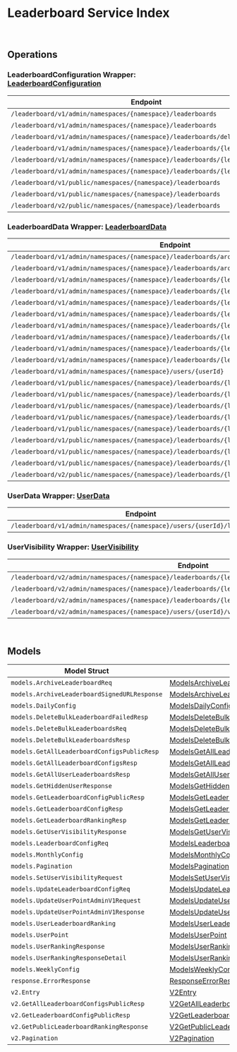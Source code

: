 # Leaderboard Service Index

&nbsp;

## Operations

### LeaderboardConfiguration Wrapper:  [LeaderboardConfiguration](../services-api/pkg/service/leaderboard/leaderboardConfiguration.go)
| Endpoint | Method | ID | Class | Wrapper | Example |
|---|---|---|---|---|---|
| `/leaderboard/v1/admin/namespaces/{namespace}/leaderboards` | GET | GetLeaderboardConfigurationsAdminV1Short | [GetLeaderboardConfigurationsAdminV1Short](../leaderboard-sdk/pkg/leaderboardclient/leaderboard_configuration/leaderboard_configuration_client.go) | [GetLeaderboardConfigurationsAdminV1Short](../services-api/pkg/service/leaderboard/leaderboardConfiguration.go) | [GetLeaderboardConfigurationsAdminV1Short](../samples/cli/cmd/leaderboard/leaderboardConfiguration/getLeaderboardConfigurationsAdminV1.go) |
| `/leaderboard/v1/admin/namespaces/{namespace}/leaderboards` | POST | CreateLeaderboardConfigurationAdminV1Short | [CreateLeaderboardConfigurationAdminV1Short](../leaderboard-sdk/pkg/leaderboardclient/leaderboard_configuration/leaderboard_configuration_client.go) | [CreateLeaderboardConfigurationAdminV1Short](../services-api/pkg/service/leaderboard/leaderboardConfiguration.go) | [CreateLeaderboardConfigurationAdminV1Short](../samples/cli/cmd/leaderboard/leaderboardConfiguration/createLeaderboardConfigurationAdminV1.go) |
| `/leaderboard/v1/admin/namespaces/{namespace}/leaderboards/delete` | POST | DeleteBulkLeaderboardConfigurationAdminV1Short | [DeleteBulkLeaderboardConfigurationAdminV1Short](../leaderboard-sdk/pkg/leaderboardclient/leaderboard_configuration/leaderboard_configuration_client.go) | [DeleteBulkLeaderboardConfigurationAdminV1Short](../services-api/pkg/service/leaderboard/leaderboardConfiguration.go) | [DeleteBulkLeaderboardConfigurationAdminV1Short](../samples/cli/cmd/leaderboard/leaderboardConfiguration/deleteBulkLeaderboardConfigurationAdminV1.go) |
| `/leaderboard/v1/admin/namespaces/{namespace}/leaderboards/{leaderboardCode}` | GET | GetLeaderboardConfigurationAdminV1Short | [GetLeaderboardConfigurationAdminV1Short](../leaderboard-sdk/pkg/leaderboardclient/leaderboard_configuration/leaderboard_configuration_client.go) | [GetLeaderboardConfigurationAdminV1Short](../services-api/pkg/service/leaderboard/leaderboardConfiguration.go) | [GetLeaderboardConfigurationAdminV1Short](../samples/cli/cmd/leaderboard/leaderboardConfiguration/getLeaderboardConfigurationAdminV1.go) |
| `/leaderboard/v1/admin/namespaces/{namespace}/leaderboards/{leaderboardCode}` | PUT | UpdateLeaderboardConfigurationAdminV1Short | [UpdateLeaderboardConfigurationAdminV1Short](../leaderboard-sdk/pkg/leaderboardclient/leaderboard_configuration/leaderboard_configuration_client.go) | [UpdateLeaderboardConfigurationAdminV1Short](../services-api/pkg/service/leaderboard/leaderboardConfiguration.go) | [UpdateLeaderboardConfigurationAdminV1Short](../samples/cli/cmd/leaderboard/leaderboardConfiguration/updateLeaderboardConfigurationAdminV1.go) |
| `/leaderboard/v1/admin/namespaces/{namespace}/leaderboards/{leaderboardCode}` | DELETE | DeleteLeaderboardConfigurationAdminV1Short | [DeleteLeaderboardConfigurationAdminV1Short](../leaderboard-sdk/pkg/leaderboardclient/leaderboard_configuration/leaderboard_configuration_client.go) | [DeleteLeaderboardConfigurationAdminV1Short](../services-api/pkg/service/leaderboard/leaderboardConfiguration.go) | [DeleteLeaderboardConfigurationAdminV1Short](../samples/cli/cmd/leaderboard/leaderboardConfiguration/deleteLeaderboardConfigurationAdminV1.go) |
| `/leaderboard/v1/public/namespaces/{namespace}/leaderboards` | GET | GetLeaderboardConfigurationsPublicV1Short | [GetLeaderboardConfigurationsPublicV1Short](../leaderboard-sdk/pkg/leaderboardclient/leaderboard_configuration/leaderboard_configuration_client.go) | [GetLeaderboardConfigurationsPublicV1Short](../services-api/pkg/service/leaderboard/leaderboardConfiguration.go) | [GetLeaderboardConfigurationsPublicV1Short](../samples/cli/cmd/leaderboard/leaderboardConfiguration/getLeaderboardConfigurationsPublicV1.go) |
| `/leaderboard/v1/public/namespaces/{namespace}/leaderboards` | POST | CreateLeaderboardConfigurationPublicV1Short | [CreateLeaderboardConfigurationPublicV1Short](../leaderboard-sdk/pkg/leaderboardclient/leaderboard_configuration/leaderboard_configuration_client.go) | [CreateLeaderboardConfigurationPublicV1Short](../services-api/pkg/service/leaderboard/leaderboardConfiguration.go) | [CreateLeaderboardConfigurationPublicV1Short](../samples/cli/cmd/leaderboard/leaderboardConfiguration/createLeaderboardConfigurationPublicV1.go) |
| `/leaderboard/v2/public/namespaces/{namespace}/leaderboards` | GET | GetLeaderboardConfigurationsPublicV2Short | [GetLeaderboardConfigurationsPublicV2Short](../leaderboard-sdk/pkg/leaderboardclient/leaderboard_configuration/leaderboard_configuration_client.go) | [GetLeaderboardConfigurationsPublicV2Short](../services-api/pkg/service/leaderboard/leaderboardConfiguration.go) | [GetLeaderboardConfigurationsPublicV2Short](../samples/cli/cmd/leaderboard/leaderboardConfiguration/getLeaderboardConfigurationsPublicV2.go) |

### LeaderboardData Wrapper:  [LeaderboardData](../services-api/pkg/service/leaderboard/leaderboardData.go)
| Endpoint | Method | ID | Class | Wrapper | Example |
|---|---|---|---|---|---|
| `/leaderboard/v1/admin/namespaces/{namespace}/leaderboards/archived` | GET | AdminGetArchivedLeaderboardRankingDataV1HandlerShort | [AdminGetArchivedLeaderboardRankingDataV1HandlerShort](../leaderboard-sdk/pkg/leaderboardclient/leaderboard_data/leaderboard_data_client.go) | [AdminGetArchivedLeaderboardRankingDataV1HandlerShort](../services-api/pkg/service/leaderboard/leaderboardData.go) | [AdminGetArchivedLeaderboardRankingDataV1HandlerShort](../samples/cli/cmd/leaderboard/leaderboardData/adminGetArchivedLeaderboardRankingDataV1Handler.go) |
| `/leaderboard/v1/admin/namespaces/{namespace}/leaderboards/archived` | POST | CreateArchivedLeaderboardRankingDataV1HandlerShort | [CreateArchivedLeaderboardRankingDataV1HandlerShort](../leaderboard-sdk/pkg/leaderboardclient/leaderboard_data/leaderboard_data_client.go) | [CreateArchivedLeaderboardRankingDataV1HandlerShort](../services-api/pkg/service/leaderboard/leaderboardData.go) | [CreateArchivedLeaderboardRankingDataV1HandlerShort](../samples/cli/cmd/leaderboard/leaderboardData/createArchivedLeaderboardRankingDataV1Handler.go) |
| `/leaderboard/v1/admin/namespaces/{namespace}/leaderboards/{leaderboardCode}/alltime` | GET | GetAllTimeLeaderboardRankingAdminV1Short | [GetAllTimeLeaderboardRankingAdminV1Short](../leaderboard-sdk/pkg/leaderboardclient/leaderboard_data/leaderboard_data_client.go) | [GetAllTimeLeaderboardRankingAdminV1Short](../services-api/pkg/service/leaderboard/leaderboardData.go) | [GetAllTimeLeaderboardRankingAdminV1Short](../samples/cli/cmd/leaderboard/leaderboardData/getAllTimeLeaderboardRankingAdminV1.go) |
| `/leaderboard/v1/admin/namespaces/{namespace}/leaderboards/{leaderboardCode}/month` | GET | GetCurrentMonthLeaderboardRankingAdminV1Short | [GetCurrentMonthLeaderboardRankingAdminV1Short](../leaderboard-sdk/pkg/leaderboardclient/leaderboard_data/leaderboard_data_client.go) | [GetCurrentMonthLeaderboardRankingAdminV1Short](../services-api/pkg/service/leaderboard/leaderboardData.go) | [GetCurrentMonthLeaderboardRankingAdminV1Short](../samples/cli/cmd/leaderboard/leaderboardData/getCurrentMonthLeaderboardRankingAdminV1.go) |
| `/leaderboard/v1/admin/namespaces/{namespace}/leaderboards/{leaderboardCode}/season` | GET | GetCurrentSeasonLeaderboardRankingAdminV1Short | [GetCurrentSeasonLeaderboardRankingAdminV1Short](../leaderboard-sdk/pkg/leaderboardclient/leaderboard_data/leaderboard_data_client.go) | [GetCurrentSeasonLeaderboardRankingAdminV1Short](../services-api/pkg/service/leaderboard/leaderboardData.go) | [GetCurrentSeasonLeaderboardRankingAdminV1Short](../samples/cli/cmd/leaderboard/leaderboardData/getCurrentSeasonLeaderboardRankingAdminV1.go) |
| `/leaderboard/v1/admin/namespaces/{namespace}/leaderboards/{leaderboardCode}/today` | GET | GetTodayLeaderboardRankingAdminV1Short | [GetTodayLeaderboardRankingAdminV1Short](../leaderboard-sdk/pkg/leaderboardclient/leaderboard_data/leaderboard_data_client.go) | [GetTodayLeaderboardRankingAdminV1Short](../services-api/pkg/service/leaderboard/leaderboardData.go) | [GetTodayLeaderboardRankingAdminV1Short](../samples/cli/cmd/leaderboard/leaderboardData/getTodayLeaderboardRankingAdminV1.go) |
| `/leaderboard/v1/admin/namespaces/{namespace}/leaderboards/{leaderboardCode}/users/{userId}` | GET | GetUserRankingAdminV1Short | [GetUserRankingAdminV1Short](../leaderboard-sdk/pkg/leaderboardclient/leaderboard_data/leaderboard_data_client.go) | [GetUserRankingAdminV1Short](../services-api/pkg/service/leaderboard/leaderboardData.go) | [GetUserRankingAdminV1Short](../samples/cli/cmd/leaderboard/leaderboardData/getUserRankingAdminV1.go) |
| `/leaderboard/v1/admin/namespaces/{namespace}/leaderboards/{leaderboardCode}/users/{userId}` | PUT | UpdateUserPointAdminV1Short | [UpdateUserPointAdminV1Short](../leaderboard-sdk/pkg/leaderboardclient/leaderboard_data/leaderboard_data_client.go) | [UpdateUserPointAdminV1Short](../services-api/pkg/service/leaderboard/leaderboardData.go) | [UpdateUserPointAdminV1Short](../samples/cli/cmd/leaderboard/leaderboardData/updateUserPointAdminV1.go) |
| `/leaderboard/v1/admin/namespaces/{namespace}/leaderboards/{leaderboardCode}/users/{userId}` | DELETE | DeleteUserRankingAdminV1Short | [DeleteUserRankingAdminV1Short](../leaderboard-sdk/pkg/leaderboardclient/leaderboard_data/leaderboard_data_client.go) | [DeleteUserRankingAdminV1Short](../services-api/pkg/service/leaderboard/leaderboardData.go) | [DeleteUserRankingAdminV1Short](../samples/cli/cmd/leaderboard/leaderboardData/deleteUserRankingAdminV1.go) |
| `/leaderboard/v1/admin/namespaces/{namespace}/leaderboards/{leaderboardCode}/week` | GET | GetCurrentWeekLeaderboardRankingAdminV1Short | [GetCurrentWeekLeaderboardRankingAdminV1Short](../leaderboard-sdk/pkg/leaderboardclient/leaderboard_data/leaderboard_data_client.go) | [GetCurrentWeekLeaderboardRankingAdminV1Short](../services-api/pkg/service/leaderboard/leaderboardData.go) | [GetCurrentWeekLeaderboardRankingAdminV1Short](../samples/cli/cmd/leaderboard/leaderboardData/getCurrentWeekLeaderboardRankingAdminV1.go) |
| `/leaderboard/v1/admin/namespaces/{namespace}/users/{userId}` | DELETE | DeleteUserRankingsAdminV1Short | [DeleteUserRankingsAdminV1Short](../leaderboard-sdk/pkg/leaderboardclient/leaderboard_data/leaderboard_data_client.go) | [DeleteUserRankingsAdminV1Short](../services-api/pkg/service/leaderboard/leaderboardData.go) | [DeleteUserRankingsAdminV1Short](../samples/cli/cmd/leaderboard/leaderboardData/deleteUserRankingsAdminV1.go) |
| `/leaderboard/v1/public/namespaces/{namespace}/leaderboards/{leaderboardCode}/alltime` | GET | GetAllTimeLeaderboardRankingPublicV1Short | [GetAllTimeLeaderboardRankingPublicV1Short](../leaderboard-sdk/pkg/leaderboardclient/leaderboard_data/leaderboard_data_client.go) | [GetAllTimeLeaderboardRankingPublicV1Short](../services-api/pkg/service/leaderboard/leaderboardData.go) | [GetAllTimeLeaderboardRankingPublicV1Short](../samples/cli/cmd/leaderboard/leaderboardData/getAllTimeLeaderboardRankingPublicV1.go) |
| `/leaderboard/v1/public/namespaces/{namespace}/leaderboards/{leaderboardCode}/archived` | GET | GetArchivedLeaderboardRankingDataV1HandlerShort | [GetArchivedLeaderboardRankingDataV1HandlerShort](../leaderboard-sdk/pkg/leaderboardclient/leaderboard_data/leaderboard_data_client.go) | [GetArchivedLeaderboardRankingDataV1HandlerShort](../services-api/pkg/service/leaderboard/leaderboardData.go) | [GetArchivedLeaderboardRankingDataV1HandlerShort](../samples/cli/cmd/leaderboard/leaderboardData/getArchivedLeaderboardRankingDataV1Handler.go) |
| `/leaderboard/v1/public/namespaces/{namespace}/leaderboards/{leaderboardCode}/month` | GET | GetCurrentMonthLeaderboardRankingPublicV1Short | [GetCurrentMonthLeaderboardRankingPublicV1Short](../leaderboard-sdk/pkg/leaderboardclient/leaderboard_data/leaderboard_data_client.go) | [GetCurrentMonthLeaderboardRankingPublicV1Short](../services-api/pkg/service/leaderboard/leaderboardData.go) | [GetCurrentMonthLeaderboardRankingPublicV1Short](../samples/cli/cmd/leaderboard/leaderboardData/getCurrentMonthLeaderboardRankingPublicV1.go) |
| `/leaderboard/v1/public/namespaces/{namespace}/leaderboards/{leaderboardCode}/season` | GET | GetCurrentSeasonLeaderboardRankingPublicV1Short | [GetCurrentSeasonLeaderboardRankingPublicV1Short](../leaderboard-sdk/pkg/leaderboardclient/leaderboard_data/leaderboard_data_client.go) | [GetCurrentSeasonLeaderboardRankingPublicV1Short](../services-api/pkg/service/leaderboard/leaderboardData.go) | [GetCurrentSeasonLeaderboardRankingPublicV1Short](../samples/cli/cmd/leaderboard/leaderboardData/getCurrentSeasonLeaderboardRankingPublicV1.go) |
| `/leaderboard/v1/public/namespaces/{namespace}/leaderboards/{leaderboardCode}/today` | GET | GetTodayLeaderboardRankingPublicV1Short | [GetTodayLeaderboardRankingPublicV1Short](../leaderboard-sdk/pkg/leaderboardclient/leaderboard_data/leaderboard_data_client.go) | [GetTodayLeaderboardRankingPublicV1Short](../services-api/pkg/service/leaderboard/leaderboardData.go) | [GetTodayLeaderboardRankingPublicV1Short](../samples/cli/cmd/leaderboard/leaderboardData/getTodayLeaderboardRankingPublicV1.go) |
| `/leaderboard/v1/public/namespaces/{namespace}/leaderboards/{leaderboardCode}/users/{userId}` | GET | GetUserRankingPublicV1Short | [GetUserRankingPublicV1Short](../leaderboard-sdk/pkg/leaderboardclient/leaderboard_data/leaderboard_data_client.go) | [GetUserRankingPublicV1Short](../services-api/pkg/service/leaderboard/leaderboardData.go) | [GetUserRankingPublicV1Short](../samples/cli/cmd/leaderboard/leaderboardData/getUserRankingPublicV1.go) |
| `/leaderboard/v1/public/namespaces/{namespace}/leaderboards/{leaderboardCode}/users/{userId}` | DELETE | DeleteUserRankingPublicV1Short | [DeleteUserRankingPublicV1Short](../leaderboard-sdk/pkg/leaderboardclient/leaderboard_data/leaderboard_data_client.go) | [DeleteUserRankingPublicV1Short](../services-api/pkg/service/leaderboard/leaderboardData.go) | [DeleteUserRankingPublicV1Short](../samples/cli/cmd/leaderboard/leaderboardData/deleteUserRankingPublicV1.go) |
| `/leaderboard/v1/public/namespaces/{namespace}/leaderboards/{leaderboardCode}/week` | GET | GetCurrentWeekLeaderboardRankingPublicV1Short | [GetCurrentWeekLeaderboardRankingPublicV1Short](../leaderboard-sdk/pkg/leaderboardclient/leaderboard_data/leaderboard_data_client.go) | [GetCurrentWeekLeaderboardRankingPublicV1Short](../services-api/pkg/service/leaderboard/leaderboardData.go) | [GetCurrentWeekLeaderboardRankingPublicV1Short](../samples/cli/cmd/leaderboard/leaderboardData/getCurrentWeekLeaderboardRankingPublicV1.go) |
| `/leaderboard/v2/public/namespaces/{namespace}/leaderboards/{leaderboardCode}/alltime` | GET | GetAllTimeLeaderboardRankingPublicV2Short | [GetAllTimeLeaderboardRankingPublicV2Short](../leaderboard-sdk/pkg/leaderboardclient/leaderboard_data/leaderboard_data_client.go) | [GetAllTimeLeaderboardRankingPublicV2Short](../services-api/pkg/service/leaderboard/leaderboardData.go) | [GetAllTimeLeaderboardRankingPublicV2Short](../samples/cli/cmd/leaderboard/leaderboardData/getAllTimeLeaderboardRankingPublicV2.go) |

### UserData Wrapper:  [UserData](../services-api/pkg/service/leaderboard/userData.go)
| Endpoint | Method | ID | Class | Wrapper | Example |
|---|---|---|---|---|---|
| `/leaderboard/v1/admin/namespaces/{namespace}/users/{userId}/leaderboards` | GET | GetUserLeaderboardRankingsAdminV1Short | [GetUserLeaderboardRankingsAdminV1Short](../leaderboard-sdk/pkg/leaderboardclient/user_data/user_data_client.go) | [GetUserLeaderboardRankingsAdminV1Short](../services-api/pkg/service/leaderboard/userData.go) | [GetUserLeaderboardRankingsAdminV1Short](../samples/cli/cmd/leaderboard/userData/getUserLeaderboardRankingsAdminV1.go) |

### UserVisibility Wrapper:  [UserVisibility](../services-api/pkg/service/leaderboard/userVisibility.go)
| Endpoint | Method | ID | Class | Wrapper | Example |
|---|---|---|---|---|---|
| `/leaderboard/v2/admin/namespaces/{namespace}/leaderboards/{leaderboardCode}/users/hidden` | GET | GetHiddenUsersV2Short | [GetHiddenUsersV2Short](../leaderboard-sdk/pkg/leaderboardclient/user_visibility/user_visibility_client.go) | [GetHiddenUsersV2Short](../services-api/pkg/service/leaderboard/userVisibility.go) | [GetHiddenUsersV2Short](../samples/cli/cmd/leaderboard/userVisibility/getHiddenUsersV2.go) |
| `/leaderboard/v2/admin/namespaces/{namespace}/leaderboards/{leaderboardCode}/users/{userId}/visibility` | GET | GetUserVisibilityStatusV2Short | [GetUserVisibilityStatusV2Short](../leaderboard-sdk/pkg/leaderboardclient/user_visibility/user_visibility_client.go) | [GetUserVisibilityStatusV2Short](../services-api/pkg/service/leaderboard/userVisibility.go) | [GetUserVisibilityStatusV2Short](../samples/cli/cmd/leaderboard/userVisibility/getUserVisibilityStatusV2.go) |
| `/leaderboard/v2/admin/namespaces/{namespace}/leaderboards/{leaderboardCode}/users/{userId}/visibility` | PUT | SetUserLeaderboardVisibilityStatusV2Short | [SetUserLeaderboardVisibilityStatusV2Short](../leaderboard-sdk/pkg/leaderboardclient/user_visibility/user_visibility_client.go) | [SetUserLeaderboardVisibilityStatusV2Short](../services-api/pkg/service/leaderboard/userVisibility.go) | [SetUserLeaderboardVisibilityStatusV2Short](../samples/cli/cmd/leaderboard/userVisibility/setUserLeaderboardVisibilityStatusV2.go) |
| `/leaderboard/v2/admin/namespaces/{namespace}/users/{userId}/visibility` | PUT | SetUserVisibilityStatusV2Short | [SetUserVisibilityStatusV2Short](../leaderboard-sdk/pkg/leaderboardclient/user_visibility/user_visibility_client.go) | [SetUserVisibilityStatusV2Short](../services-api/pkg/service/leaderboard/userVisibility.go) | [SetUserVisibilityStatusV2Short](../samples/cli/cmd/leaderboard/userVisibility/setUserVisibilityStatusV2.go) |


&nbsp;  

## Models

| Model Struct | Class |
|---|---|
| `models.ArchiveLeaderboardReq` | [ModelsArchiveLeaderboardReq ](../leaderboard-sdk/pkg/leaderboardclientmodels/models_archive_leaderboard_req.go) |
| `models.ArchiveLeaderboardSignedURLResponse` | [ModelsArchiveLeaderboardSignedURLResponse ](../leaderboard-sdk/pkg/leaderboardclientmodels/models_archive_leaderboard_signed_url_response.go) |
| `models.DailyConfig` | [ModelsDailyConfig ](../leaderboard-sdk/pkg/leaderboardclientmodels/models_daily_config.go) |
| `models.DeleteBulkLeaderboardFailedResp` | [ModelsDeleteBulkLeaderboardFailedResp ](../leaderboard-sdk/pkg/leaderboardclientmodels/models_delete_bulk_leaderboard_failed_resp.go) |
| `models.DeleteBulkLeaderboardsReq` | [ModelsDeleteBulkLeaderboardsReq ](../leaderboard-sdk/pkg/leaderboardclientmodels/models_delete_bulk_leaderboards_req.go) |
| `models.DeleteBulkLeaderboardsResp` | [ModelsDeleteBulkLeaderboardsResp ](../leaderboard-sdk/pkg/leaderboardclientmodels/models_delete_bulk_leaderboards_resp.go) |
| `models.GetAllLeaderboardConfigsPublicResp` | [ModelsGetAllLeaderboardConfigsPublicResp ](../leaderboard-sdk/pkg/leaderboardclientmodels/models_get_all_leaderboard_configs_public_resp.go) |
| `models.GetAllLeaderboardConfigsResp` | [ModelsGetAllLeaderboardConfigsResp ](../leaderboard-sdk/pkg/leaderboardclientmodels/models_get_all_leaderboard_configs_resp.go) |
| `models.GetAllUserLeaderboardsResp` | [ModelsGetAllUserLeaderboardsResp ](../leaderboard-sdk/pkg/leaderboardclientmodels/models_get_all_user_leaderboards_resp.go) |
| `models.GetHiddenUserResponse` | [ModelsGetHiddenUserResponse ](../leaderboard-sdk/pkg/leaderboardclientmodels/models_get_hidden_user_response.go) |
| `models.GetLeaderboardConfigPublicResp` | [ModelsGetLeaderboardConfigPublicResp ](../leaderboard-sdk/pkg/leaderboardclientmodels/models_get_leaderboard_config_public_resp.go) |
| `models.GetLeaderboardConfigResp` | [ModelsGetLeaderboardConfigResp ](../leaderboard-sdk/pkg/leaderboardclientmodels/models_get_leaderboard_config_resp.go) |
| `models.GetLeaderboardRankingResp` | [ModelsGetLeaderboardRankingResp ](../leaderboard-sdk/pkg/leaderboardclientmodels/models_get_leaderboard_ranking_resp.go) |
| `models.GetUserVisibilityResponse` | [ModelsGetUserVisibilityResponse ](../leaderboard-sdk/pkg/leaderboardclientmodels/models_get_user_visibility_response.go) |
| `models.LeaderboardConfigReq` | [ModelsLeaderboardConfigReq ](../leaderboard-sdk/pkg/leaderboardclientmodels/models_leaderboard_config_req.go) |
| `models.MonthlyConfig` | [ModelsMonthlyConfig ](../leaderboard-sdk/pkg/leaderboardclientmodels/models_monthly_config.go) |
| `models.Pagination` | [ModelsPagination ](../leaderboard-sdk/pkg/leaderboardclientmodels/models_pagination.go) |
| `models.SetUserVisibilityRequest` | [ModelsSetUserVisibilityRequest ](../leaderboard-sdk/pkg/leaderboardclientmodels/models_set_user_visibility_request.go) |
| `models.UpdateLeaderboardConfigReq` | [ModelsUpdateLeaderboardConfigReq ](../leaderboard-sdk/pkg/leaderboardclientmodels/models_update_leaderboard_config_req.go) |
| `models.UpdateUserPointAdminV1Request` | [ModelsUpdateUserPointAdminV1Request ](../leaderboard-sdk/pkg/leaderboardclientmodels/models_update_user_point_admin_v1_request.go) |
| `models.UpdateUserPointAdminV1Response` | [ModelsUpdateUserPointAdminV1Response ](../leaderboard-sdk/pkg/leaderboardclientmodels/models_update_user_point_admin_v1_response.go) |
| `models.UserLeaderboardRanking` | [ModelsUserLeaderboardRanking ](../leaderboard-sdk/pkg/leaderboardclientmodels/models_user_leaderboard_ranking.go) |
| `models.UserPoint` | [ModelsUserPoint ](../leaderboard-sdk/pkg/leaderboardclientmodels/models_user_point.go) |
| `models.UserRankingResponse` | [ModelsUserRankingResponse ](../leaderboard-sdk/pkg/leaderboardclientmodels/models_user_ranking_response.go) |
| `models.UserRankingResponseDetail` | [ModelsUserRankingResponseDetail ](../leaderboard-sdk/pkg/leaderboardclientmodels/models_user_ranking_response_detail.go) |
| `models.WeeklyConfig` | [ModelsWeeklyConfig ](../leaderboard-sdk/pkg/leaderboardclientmodels/models_weekly_config.go) |
| `response.ErrorResponse` | [ResponseErrorResponse ](../leaderboard-sdk/pkg/leaderboardclientmodels/response_error_response.go) |
| `v2.Entry` | [V2Entry ](../leaderboard-sdk/pkg/leaderboardclientmodels/v2_entry.go) |
| `v2.GetAllLeaderboardConfigsPublicResp` | [V2GetAllLeaderboardConfigsPublicResp ](../leaderboard-sdk/pkg/leaderboardclientmodels/v2_get_all_leaderboard_configs_public_resp.go) |
| `v2.GetLeaderboardConfigPublicResp` | [V2GetLeaderboardConfigPublicResp ](../leaderboard-sdk/pkg/leaderboardclientmodels/v2_get_leaderboard_config_public_resp.go) |
| `v2.GetPublicLeaderboardRankingResponse` | [V2GetPublicLeaderboardRankingResponse ](../leaderboard-sdk/pkg/leaderboardclientmodels/v2_get_public_leaderboard_ranking_response.go) |
| `v2.Pagination` | [V2Pagination ](../leaderboard-sdk/pkg/leaderboardclientmodels/v2_pagination.go) |
